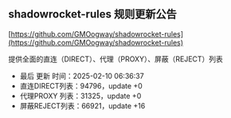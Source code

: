## shadowrocket-rules 规则更新公告

[https://github.com/GMOogway/shadowrocket-rules](https://github.com/GMOogway/shadowrocket-rules)

提供全面的直连（DIRECT）、代理（PROXY）、屏蔽（REJECT）列表
- 最后 更新 时间：2025-02-10 06:36:37
- 直连DIRECT列表：94796，update +0
- 代理PROXY 列表：31325，update +0
- 屏蔽REJECT列表：66921，update +16